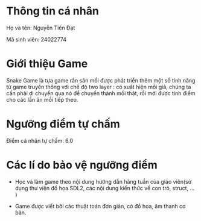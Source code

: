 # Thông tin cá nhân
Họ và tên: Nguyễn Tiến Đạt  

Mã sinh viên: 24022774

# Giới thiệu Game
Snake Game là tựa game rắn săn mồi được phát triển thêm một số tính năng từ game truyền thống với chế độ two layer : có xuất hiện mồi giả, chúng ta cần phải di chuyển qua nó để chuyển thành mồi thật, rồi mới được tính điểm cho các lần ăn mồi tiếp theo.
# Ngưỡng điểm tự chấm
Điểm cá nhân tự chấm: 6.0

# Các lí do bảo vệ ngưỡng điểm
- Học và làm game theo nội dung hướng dẫn hàng tuần của giáo viên(sử dụng thư viện đồ họa SDL2, các nội dung kiến thức về con trỏ, struct, ... )
  
- Game được viết bởi các thuật toán đơn giản, có đồ họa, âm thanh cơ bản.
  


